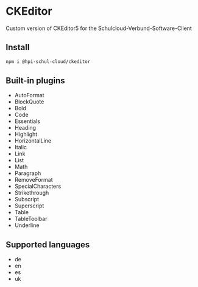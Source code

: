 # CKEditor

Custom version of CKEditor5 for the Schulcloud-Verbund-Software-Client

## Install

```sh
npm i @hpi-schul-cloud/ckeditor
```

## Built-in plugins

- AutoFormat
- BlockQuote
- Bold
- Code
- Essentials
- Heading
- Highlight
- HorizontalLine
- Italic
- Link
- List
- Math
- Paragraph
- RemoveFormat
- SpecialCharacters
- Strikethrough
- Subscript
- Superscript
- Table
- TableToolbar
- Underline

## Supported languages

- de
- en
- es
- uk
